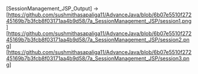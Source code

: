 [SessionManagement_JSP_Output] -> [https://github.com/sushmithasapaliga11/AdvanceJava/blob/6b07e5510f27245169b7b3fcb8f03171aa4b9d58/7a_SessionManagement_JSP/session1.png]
[https://github.com/sushmithasapaliga11/AdvanceJava/blob/6b07e5510f27245169b7b3fcb8f03171aa4b9d58/7a_SessionManagement_JSP/session2.png]
[https://github.com/sushmithasapaliga11/AdvanceJava/blob/6b07e5510f27245169b7b3fcb8f03171aa4b9d58/7a_SessionManagement_JSP/session3.png]
